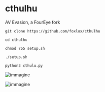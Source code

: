 # cthulhu

AV Evasion, a FourEye fork

    git clone https://github.com/foxlox/cthulhu

    cd cthulhu

    chmod 755 setup.sh

    ./setup.sh

    python3 cthulu.py
    
    
![immagine](https://user-images.githubusercontent.com/28823598/128512455-1bad09e2-9616-4333-ad37-db895705ff02.png)
  
    
![immagine](https://user-images.githubusercontent.com/28823598/128512283-4e75f989-f5fd-4e54-b954-7741fc231add.png)
